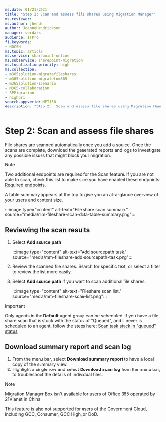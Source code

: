```yaml
---
ms.date: 01/21/2021
title: "Step 2: Scan and assess file shares using Migration Manager"
ms.reviewer: 
ms.author: jhendr
author: JoanneHendrickson
manager: serdars
audience: ITPro
f1.keywords:
- NOCSH
ms.topic: article
ms.service: sharepoint-online
ms.subservice: sharepoint-migration
ms.localizationpriority: high
ms.collection:
- m365solution-migratefileshares
- m365solution-migratetom365
- m365solution-scenario
- M365-collaboration
- SPMigration
- highpri
search.appverid: MET150
description: "Step 2:  Scan and assess file shares using Migration Manager."
---
```


# Step 2: Scan and assess file shares


File shares are scanned automatically once you add a source. Once the scans are complete, download the generated reports and logs to investigate any possible issues that might block your migration.

>[!Note]
>Two additional endpoints are required for the Scan feature. If you are not able to scan, check this list to make sure you have enabled these endpoints: [Required endpoints](mm-prerequisites.md#required-endpoints).

A table summary appears at the top to give you an at-a-glance overview of your users and content size.

:::image type="content" alt-text="File share scan summary." source="media/mm-fileshare-scan-data-table-summary.png":::

## Reviewing the scan results

1. Select **Add source path**

    :::image type="content" alt-text="Add sourcepath task." source="media/mm-fileshare-add-sourcepath-task.png":::

2. Review the scanned file shares. Search for specific text, or select a filter to review the list more easily.

1. Select **Add source path** if you want to scan additional file shares.

    :::image type="content" alt-text="Fileshare scan list." source="media/mm-fileshare-scan-list.png":::

>[!Important]
> Only agents in the **Default** agent group can be scheduled. If you have a file share scan that is stuck with the status of "Queued", and it never is scheduled to an agent, follow the steps here: [Scan task stuck in "queued" status](/sharepointmigration/mm-troubleshoot#scan-task-stuck-in-queued-status)


## Download summary report and scan log

1. From the menu bar, select **Download summary report** to have a local copy of the summary view.
2. Highlight a single row and select  **Download scan log** from the menu bar, to troubleshoot the details of individual files. 

>[!NOTE]
>Migration Manager Box isn't available for users of Office 365 operated by 21Vianet in China.
>
> This feature is also not supported for users of the Government Cloud, including GCC, Consumer, GCC High, or DoD.
